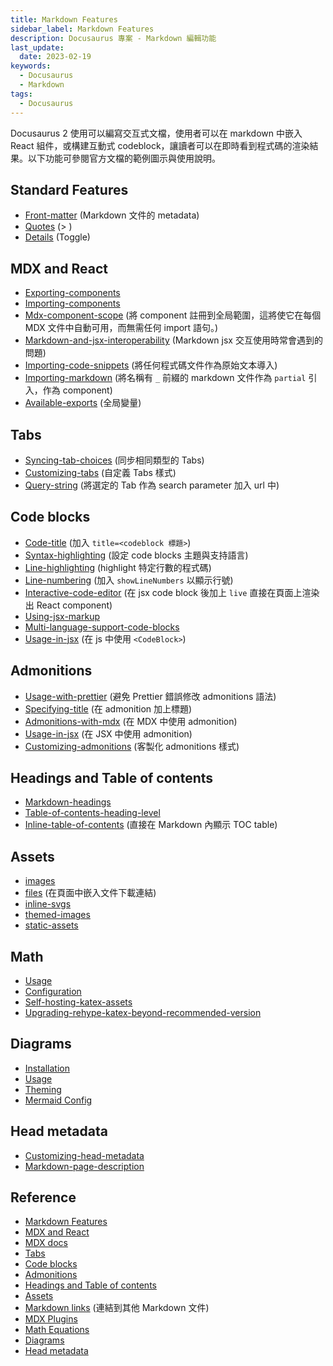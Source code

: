```yaml
---
title: Markdown Features
sidebar_label: Markdown Features
description: Docusaurus 專案 - Markdown 編輯功能
last_update:
  date: 2023-02-19
keywords:
  - Docusaurus
  - Markdown
tags:
  - Docusaurus
---
```



Docusaurus 2 使用可以編寫交互式文檔，使用者可以在 markdown 中嵌入 React 組件，或構建互動式 codeblock，讓讀者可以在即時看到程式碼的渲染結果。以下功能可參閱官方文檔的範例圖示與使用說明。

## **Standard Features**

- [Front-matter](https://docusaurus.io/docs/markdown-features#front-matter)  (Markdown 文件的 metadata)
- [Quotes](https://docusaurus.io/docs/markdown-features#quotes)  (> )
- [Details](https://docusaurus.io/docs/markdown-features#details) (Toggle)

## **MDX and React**

- [Exporting-components](https://docusaurus.io/docs/markdown-features/react#exporting-components)
- [Importing-components](https://docusaurus.io/docs/markdown-features/react#importing-components)
- [Mdx-component-scope](https://docusaurus.io/docs/markdown-features/react#mdx-component-scope)  (將 component 註冊到全局範圍，這將使它在每個 MDX 文件中自動可用，而無需任何 import 語句。)
- [Markdown-and-jsx-interoperability](https://docusaurus.io/docs/markdown-features/react#markdown-and-jsx-interoperability)  (Markdown jsx 交互使用時常會遇到的問題)
- [Importing-code-snippets](https://docusaurus.io/docs/markdown-features/react#importing-code-snippets)  (將任何程式碼文件作為原始文本導入)
- [Importing-markdown](https://docusaurus.io/docs/markdown-features/react#importing-markdown)  (將名稱有 `_` 前綴的 markdown 文件作為 `partial` 引入，作為 component)
- [Available-exports](https://docusaurus.io/docs/markdown-features/react#available-exports)  (全局變量)

## **Tabs**

- [Syncing-tab-choices](https://docusaurus.io/docs/markdown-features/tabs?current-os=ios#syncing-tab-choices)  (同步相同類型的 Tabs)
- [Customizing-tabs](https://docusaurus.io/docs/markdown-features/tabs?current-os=ios#customizing-tabs)  (自定義 Tabs 樣式)
- [Query-string](https://docusaurus.io/docs/markdown-features/tabs?current-os=ios#query-string) (將選定的 Tab 作為 search parameter 加入 url 中)

## **Code blocks**

- [Code-title](https://docusaurus.io/docs/markdown-features/code-blocks#code-title)  (加入 `title=<codeblock 標題>`)
- [Syntax-highlighting](https://docusaurus.io/docs/markdown-features/code-blocks#syntax-highlighting)  (設定 code blocks 主題與支持語言)
- [Line-highlighting](https://docusaurus.io/docs/markdown-features/code-blocks#line-highlighting)  (highlight 特定行數的程式碼)
- [Line-numbering](https://docusaurus.io/docs/markdown-features/code-blocks#line-numbering)  (加入 `showLineNumbers` 以顯示行號)
- [Interactive-code-editor](https://docusaurus.io/docs/markdown-features/code-blocks#interactive-code-editor)  (在 jsx code block 後加上 `live` 直接在頁面上渲染出 React component)
- [Using-jsx-markup](https://docusaurus.io/docs/markdown-features/code-blocks#using-jsx-markup)
- [Multi-language-support-code-blocks](https://docusaurus.io/docs/markdown-features/code-blocks#multi-language-support-code-blocks)
- [Usage-in-jsx](https://docusaurus.io/docs/markdown-features/code-blocks#usage-in-jsx)  (在 js 中使用 `<CodeBlock>`)

## **Admonitions**

- [Usage-with-prettier](https://docusaurus.io/docs/markdown-features/admonitions#usage-with-prettier)  (避免 Prettier 錯誤修改 admonitions 語法)
- [Specifying-title](https://docusaurus.io/docs/markdown-features/admonitions#specifying-title)  (在 admonition 加上標題)
- [Admonitions-with-mdx](https://docusaurus.io/docs/markdown-features/admonitions#admonitions-with-mdx)  (在 MDX 中使用 admonition)
- [Usage-in-jsx](https://docusaurus.io/docs/markdown-features/admonitions#usage-in-jsx)  (在 JSX 中使用 admonition)
- [Customizing-admonitions](https://docusaurus.io/docs/markdown-features/admonitions#customizing-admonitions)  (客製化 admonitions 樣式)

## **Headings and Table of contents**

- [Markdown-headings](https://docusaurus.io/docs/markdown-features/toc#markdown-headings)
- [Table-of-contents-heading-level](https://docusaurus.io/docs/markdown-features/toc#table-of-contents-heading-level)
- [Inline-table-of-contents](https://docusaurus.io/docs/markdown-features/toc#inline-table-of-contents)  (直接在 Markdown 內顯示 TOC table)

## **Assets**

- [images](https://docusaurus.io/docs/markdown-features/assets#images)
- [files](https://docusaurus.io/docs/markdown-features/assets#files)  (在頁面中嵌入文件下載連結)
- [inline-svgs](https://docusaurus.io/docs/markdown-features/assets#inline-svgs)
- [themed-images](https://docusaurus.io/docs/markdown-features/assets#themed-images)
- [static-assets](https://docusaurus.io/docs/markdown-features/assets#static-assets)

## **Math**

- [Usage](https://docusaurus.io/docs/markdown-features/math-equations#usage)
- [Configuration](https://docusaurus.io/docs/markdown-features/math-equations#configuration)
- [Self-hosting-katex-assets](https://docusaurus.io/docs/markdown-features/math-equations#self-hosting-katex-assets)
- [Upgrading-rehype-katex-beyond-recommended-version](https://docusaurus.io/docs/markdown-features/math-equations#upgrading-rehype-katex-beyond-recommended-version)

## **Diagrams**

- [Installation](https://docusaurus.io/docs/markdown-features/diagrams#installation)
- [Usage](https://docusaurus.io/docs/markdown-features/diagrams#usage)
- [Theming](https://docusaurus.io/docs/markdown-features/diagrams#theming)
- [Mermaid Config](https://docusaurus.io/docs/markdown-features/diagrams#configuration)

## **Head metadata**

- [Customizing-head-metadata](https://docusaurus.io/docs/markdown-features/head-metadata#customizing-head-metadata)
- [Markdown-page-description](https://docusaurus.io/docs/markdown-features/head-metadata#markdown-page-description)

## **Reference**

- [Markdown Features](https://docusaurus.io/docs/markdown-features)
- [MDX and React](https://docusaurus.io/docs/markdown-features/react)
- [MDX docs](https://mdxjs.com/)
- [Tabs](https://docusaurus.io/docs/markdown-features/tabs)
- [Code blocks](https://docusaurus.io/docs/markdown-features/code-blocks)
- [Admonitions](https://docusaurus.io/docs/markdown-features/admonitions)
- [Headings and Table of contents](https://docusaurus.io/docs/markdown-features/toc)
- [Assets](https://docusaurus.io/docs/markdown-features/assets)
- [Markdown links](https://docusaurus.io/docs/markdown-features/links) (連結到其他 Markdown 文件)
- [MDX Plugins](https://docusaurus.io/docs/markdown-features/plugins)
- [Math Equations](https://docusaurus.io/docs/markdown-features/math-equations)
- [Diagrams](https://docusaurus.io/docs/markdown-features/diagrams)
- [Head metadata](https://docusaurus.io/docs/markdown-features/head-metadata)